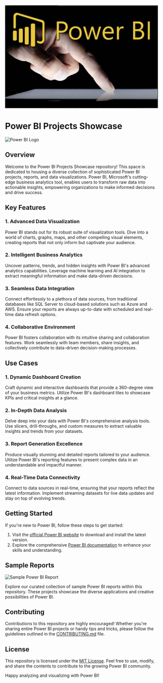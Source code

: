 ![alt text](PB-Image.png)
# Power BI Projects Showcase
![Power BI Logo](https://powerbi.microsoft.com/pictures/application-logos/svg/powerbi_icon.svg)

## Overview

Welcome to the Power BI Projects Showcase repository! This space is dedicated to housing a diverse collection of sophisticated Power BI projects, reports, and data visualizations. Power BI, Microsoft's cutting-edge business analytics tool, enables users to transform raw data into actionable insights, empowering organizations to make informed decisions and drive success.

## Key Features

### 1. Advanced Data Visualization
Power BI stands out for its robust suite of visualization tools. Dive into a world of charts, graphs, maps, and other compelling visual elements, creating reports that not only inform but captivate your audience.

### 2. Intelligent Business Analytics
Uncover patterns, trends, and hidden insights with Power BI's advanced analytics capabilities. Leverage machine learning and AI integration to extract meaningful information and make data-driven decisions.

### 3. Seamless Data Integration
Connect effortlessly to a plethora of data sources, from traditional databases like SQL Server to cloud-based solutions such as Azure and AWS. Ensure your reports are always up-to-date with scheduled and real-time data refresh options.

### 4. Collaborative Environment
Power BI fosters collaboration with its intuitive sharing and collaboration features. Work seamlessly with team members, share insights, and collectively contribute to data-driven decision-making processes.

## Use Cases

### 1. Dynamic Dashboard Creation
Craft dynamic and interactive dashboards that provide a 360-degree view of your business metrics. Utilize Power BI's dashboard tiles to showcase KPIs and critical insights at a glance.

### 2. In-Depth Data Analysis
Delve deep into your data with Power BI's comprehensive analysis tools. Use slicers, drill-throughs, and custom measures to extract valuable insights and trends from your datasets.

### 3. Report Generation Excellence
Produce visually stunning and detailed reports tailored to your audience. Utilize Power BI's reporting features to present complex data in an understandable and impactful manner.

### 4. Real-Time Data Connectivity
Connect to data sources in real-time, ensuring that your reports reflect the latest information. Implement streaming datasets for live data updates and stay on top of evolving trends.

## Getting Started

If you're new to Power BI, follow these steps to get started:

1. Visit the [official Power BI website](https://powerbi.microsoft.com/) to download and install the latest version.
2. Explore the comprehensive [Power BI documentation](https://docs.microsoft.com/en-us/power-bi/) to enhance your skills and understanding.

## Sample Reports

![Sample Power BI Report](path/to/sample/report/screenshot.png)

Explore our curated collection of sample Power BI reports within this repository. These projects showcase the diverse applications and creative possibilities of Power BI.

## Contributing

Contributions to this repository are highly encouraged! Whether you're sharing entire Power BI projects or handy tips and tricks, please follow the guidelines outlined in the [CONTRIBUTING.md](CONTRIBUTING.md) file.

## License

This repository is licensed under the [MIT License](LICENSE). Feel free to use, modify, and share the contents to contribute to the growing Power BI community.

Happy analyzing and visualizing with Power BI!
